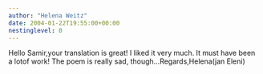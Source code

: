 ```yaml
---
author: "Helena Weitz"
date: 2004-01-22T19:55:00+00:00
nestinglevel: 0
---
```

Hello Samir,your translation is great! I liked it very much. It must have been a lotof work! The poem is really sad, though...Regards,Helena(jan Eleni)